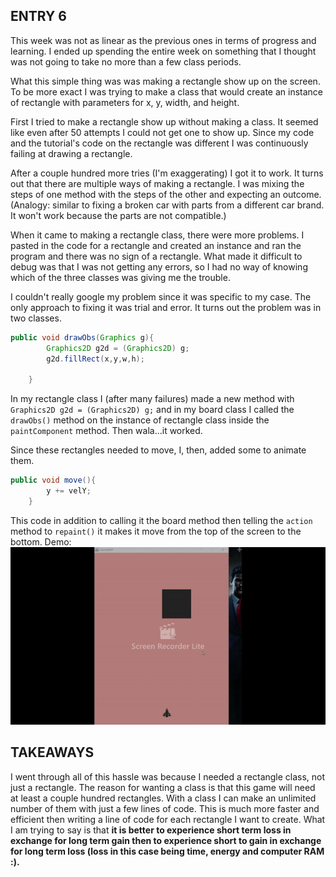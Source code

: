 ## ENTRY 6

This week was not as linear as the previous ones in terms of progress and learning. I ended up spending the entire week on something that I thought was not going to take no more than a few class periods. 

What this simple thing was was making a rectangle show up on the screen. To be more exact I was trying to make a class that would create an instance of rectangle with parameters for x, y, width, and height.

First I tried to make a rectangle show up without making a class. It seemed like even after 50 attempts I could not get one to show up. Since my code and the tutorial's code on the rectangle was different I was continuously failing at drawing a rectangle. 

After a couple hundred more tries (I'm exaggerating) I got it to work. It turns out that there are multiple ways of making a rectangle. I was mixing the steps of one method with the steps of the other and expecting an outcome. (Analogy: similar to fixing a broken car with parts from a different car brand. It won't work because the parts are not compatible.)

When it came to making a rectangle class, there were more problems. I pasted in the code for a rectangle and created an instance and ran the program and there was no sign of a rectangle. What made it difficult to debug was that I was not getting any errors, so I had no way of knowing which of the three classes was giving me the trouble. 

I couldn't really google my problem since it was specific to my case. The only approach to fixing it was trial and error. It turns out the problem was in two classes. 

```java
public void drawObs(Graphics g){
        Graphics2D g2d = (Graphics2D) g;
        g2d.fillRect(x,y,w,h);

    }
```
In my rectangle class I (after many failures) made a new method with `Graphics2D g2d = (Graphics2D) g;` and in my board class I called the `drawObs()` method on the instance of rectangle class inside the `paintComponent` method. Then wala...it worked.

Since these rectangles needed to move, I, then, added some to animate them. 

```java
public void move(){
        y += velY;
    }
```

This code in addition to calling it the board method then telling the `action` method to `repaint()` it makes it move from the top of the screen to the bottom. 
Demo:
![rect_animation_gif](images/rect_animation_gif.gif)

## TAKEAWAYS
I went through all of this hassle was because I needed a rectangle class, not just a rectangle. The reason for wanting a class is that this game will need at least a couple hundred rectangles. With a class I can make an unlimited number of them with just a few lines of code. This is much more faster and efficient then writing a line of code for each rectangle I want to create. What I am trying to say is that **it is better to experience short term loss in exchange for long term gain then to experience short to gain in exchange for long term loss (loss in this case being time, energy and computer RAM :).**    

